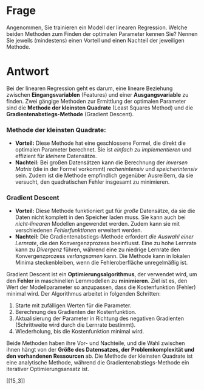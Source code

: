 # Frage
Angenommen, Sie trainieren ein Modell der linearen Regression. Welche beiden Methoden zum Finden der optimalen Parameter kennen Sie? 
Nennen Sie jeweils (mindestens) einen Vorteil und einen Nachteil der jeweiligen Methode.

# Antwort
Bei der linearen Regression geht es darum, eine lineare Beziehung zwischen **Eingangsvariablen** (Features) und einer **Ausgangsvariable** zu finden. Zwei gängige Methoden zur Ermittlung der optimalen Parameter sind die **Methode der kleinsten Quadrate** (Least Squares Method) und die **Gradientenabstiegs-Methode** (Gradient Descent).

### Methode der kleinsten Quadrate:
- **Vorteil:** Diese Methode hat eine geschlossene Formel, die direkt die optimalen Parameter berechnet. Sie ist _einfach zu implementieren_ und effizient für _kleinere_ Datensätze.
- **Nachteil:** Bei großen Datensätzen kann die Berechnung der _inversen Matrix_ (die in der Formel vorkommt) _rechenintensiv_ und _speicherintensiv_ sein. Zudem ist die Methode empfindlich gegenüber Ausreißern, da sie versucht, den quadratischen Fehler insgesamt zu minimieren.

### Gradient Descent
- **Vorteil:** Diese Methode funktioniert gut für _große_ Datensätze, da sie die Daten nicht komplett in den Speicher laden muss. Sie kann auch bei _nicht-linearen_ Modellen angewendet werden. Zudem kann sie mit verschiedenen _Fehlerfunktionen_ erweitert werden.
- **Nachteil:** Die Gradientenabstiegs-Methode erfordert _die Auswahl einer Lernrate_, die den Konvergenzprozess beeinflusst. Eine zu hohe Lernrate kann zu _Divergenz_ führen, während eine zu niedrige Lernrate den Konvergenzprozess _verlangsamen_ kann. Die Methode kann in lokalen Minima steckenbleiben, wenn die Fehleroberfläche unregelmäßig ist.

Gradient Descent ist ein **Optimierungsalgorithmus**, der verwendet wird, um den **Fehler** in maschinellen Lernmodellen zu **minimieren**.
Ziel ist es, den Wert der Modellparameter so anzupassen, dass die Kostenfunktion (Fehler) minimal wird. Der Algorithmus arbeitet in folgenden Schritten:

1. Starte mit zufälligen Werten für die Parameter.
2. Berechnung des Gradienten der Kostenfunktion.
3. Aktualisierung der Parameter in Richtung des negativen Gradienten (Schrittweite wird durch die Lernrate bestimmt).
4. Wiederholung, bis die Kostenfunktion minimal wird.

Beide Methoden haben ihre Vor- und Nachteile, und die Wahl zwischen ihnen hängt von der **Größe des Datensatzes, der Problemkomplexität und den vorhandenen Ressourcen** ab. Die Methode der kleinsten Quadrate ist eine analytische Methode, während die Gradientenabstiegs-Methode ein iterativer Optimierungsansatz ist.

[[15_3]]